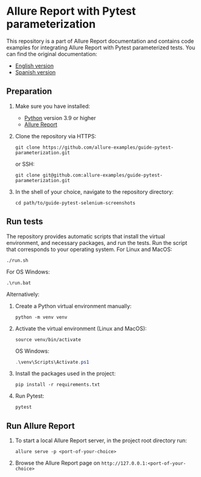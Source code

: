 # Allure Report with Pytest parameterization

This repository is a part of Allure Report documentation and contains code examples for integrating Allure Report with Pytest parameterized tests. You can find the original documentation:

- [English version](https://allurereport.org/docs/guides/pytest-parameterization/)
- [Spanish version](https://allurereport.org/es/docs/guides/pytest-parameterization/)

## Preparation

1. Make sure you have installed:

    - [Python](https://www.python.org/downloads/) version 3.9 or higher
    - [Allure Report](https://allurereport.org/docs/install/)

1. Clone the repository via HTTPS:

    ```shell
    git clone https://github.com/allure-examples/guide-pytest-parameterization.git
    ```

    or SSH:

    ```shell
    git clone git@github.com:allure-examples/guide-pytest-parameterization.git
    ```

1. In the shell of your choice, navigate to the repository directory:

    ```shell
    cd path/to/guide-pytest-selenium-screenshots
    ```

## Run tests

The repository provides automatic scripts that install the virtual environment, and necessary packages, and run the tests. Run the script that corresponds to your operating system. For Linux and MacOS:

```
./run.sh
```
For OS Windows:
```shell
.\run.bat
```

Alternatively:
1. Create a Python virtual environment manually:

    ```shell
    python -m venv venv
    ```

1. Activate the virtual environment (Linux and MacOS):

    ```shell
    source venv/bin/activate
    ```

    OS Windows:

    ```powershell
    .\venv\Scripts\Activate.ps1
    ```

1. Install the packages used in the project:

    ```
    pip install -r requirements.txt
    ```

1. Run Pytest:

    ```
    pytest
    ```

## Run Allure Report

1. To start a local Allure Report server, in the project root directory run:

    ```shell
    allure serve -p <port-of-your-choice>
    ```

1. Browse the Allure Report page on `http://127.0.0.1:<port-of-your-choice>`
